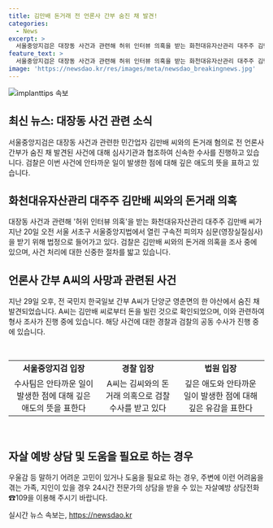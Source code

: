 ```yaml
---
title: 김만배 돈거래 전 언론사 간부 숨진 채 발견!
categories:
  - News
excerpt: >
  서울중앙지검은 대장동 사건과 관련해 허위 인터뷰 의혹을 받는 화천대유자산관리 대주주 김만배 씨와 돈거래를 한 혐의를 받는 전 언론사 간부가 숨진 채 발견된 사건에 대해 안타까운 일이 발생한 점에 대해 수사팀은 깊은 애도의 뜻을 표한다고 전했다. 숨진 간부는 김씨와의 돈거래 의혹이 있으며, 검찰은 대장동 일당과의 관련성을 의심하고 있다.
feature_text: >
  서울중앙지검은 대장동 사건과 관련해 허위 인터뷰 의혹을 받는 화천대유자산관리 대주주 김만배 씨와 돈거래를 한 혐의를 받는 전 언론사 간부가 숨진 채 발견된 사건에 대해 안타까운 일이 발생한 점에 대해 수사팀은 깊은 애도의 뜻을 표한다고 전했다. 숨진 간부는 김씨와의 돈거래 의혹이 있으며, 검찰은 대장동 일당과의 관련성을 의심하고 있다.
image: 'https://newsdao.kr/res/images/meta/newsdao_breakingnews.jpg'
---
```


<p><img src="https://newsdao.kr/res/images/meta/newsdao_breakingnews.jpg" alt="implanttips 속보" /></p>

<h2 data-ke-size="size26">최신 뉴스: 대장동 사건 관련 소식</h2>

<p data-ke-size="size16">서울중앙지검은 대장동 사건과 관련한 민간업자 김만배 씨와의 돈거래 혐의로 전 언론사 간부가 숨진 채 발견된 사건에 대해 심사기관과 협조하여 신속한 수사를 진행하고 있습니다. 검찰은 이번 사건에 안타까운 일이 발생한 점에 대해 깊은 애도의 뜻을 표하고 있습니다.</p>

<h2 data-ke-size="size26">화천대유자산관리 대주주 김만배 씨와의 돈거래 의혹</h2>

<p data-ke-size="size16">대장동 사건과 관련해 '허위 인터뷰 의혹'을 받는 화천대유자산관리 대주주 김만배 씨가 지난 20일 오전 서울 서초구 서울중앙지법에서 열린 구속전 피의자 심문(영장실질심사)을 받기 위해 법정으로 들어가고 있다. 검찰은 김만배 씨와의 돈거래 의혹을 조사 중에 있으며, 사건 처리에 대한 신중한 절차를 밟고 있습니다.</p>

<h2 data-ke-size="size26">언론사 간부 A씨의 사망과 관련된 사건</h2>

<p data-ke-size="size16">지난 29일 오후, 전 국민지 한국일보 간부 A씨가 단양군 영춘면의 한 야산에서 숨진 채 발견되었습니다. A씨는 김만배 씨로부터 돈을 빌린 것으로 확인되었으며, 이와 관련하여 형사 조사가 진행 중에 있습니다. 해당 사건에 대한 경찰과 검찰의 공동 수사가 진행 중에 있습니다.</p>

<p data-ke-size="size16">&nbsp;</p>

<table>
  <tbody>
    <tr>
      <td style="text-align: center; height: 17px;"><b>서울중앙지검 입장</b></td>
      <td style="text-align: center; height: 17px;"><b>경찰 입장</b></td>
      <td style="text-align: center; height: 17px;"><b>법원 입장</b></td>
    </tr>
    <tr>
      <td style="text-align: center; height: 17px;">수사팀은 안타까운 일이 발생한 점에 대해 깊은 애도의 뜻을 표한다</td>
      <td style="text-align: center; height: 17px;">A씨는 김씨와의 돈거래 의혹으로 검찰 수사를 받고 있다</td>
      <td style="text-align: center; height: 17px;">깊은 애도와 안타까운 일이 발생한 점에 대해 깊은 유감을 표한다</td>
    </tr>
  </tbody>
</table>

<p data-ke-size="size16">&nbsp;</p>

<h2 data-ke-size="size26">자살 예방 상담 및 도움을 필요로 하는 경우</h2>

<p data-ke-size="size16">우울감 등 말하기 어려운 고민이 있거나 도움을 필요로 하는 경우, 주변에 이런 어려움을 겪는 가족, 지인이 있을 경우 24시간 전문가의 상담을 받을 수 있는 자살예방 상담전화 ☎109을 이용해 주시기 바랍니다.</p>
실시간 뉴스 속보는, <a href="https://newsdao.kr" rel="dofollow">https://newsdao.kr</a>


